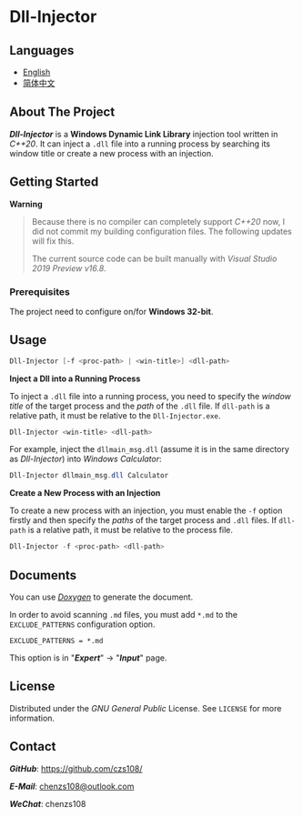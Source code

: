 # Dll-Injector

## Languages

- [English](https://github.com/czs108/Dll-Injector/blob/main/README.md)
- [简体中文](https://github.com/czs108/Dll-Injector/blob/main/README-CN.md)

## About The Project

***Dll-Injector*** is a **Windows Dynamic Link Library** injection tool written in *C++20*. It can inject a `.dll` file into a running process by searching its window title or create a new process with an injection.

## Getting Started

**Warning**

> Because there is no compiler can completely support *C++20* now, I did not commit my building configuration files. The following updates will fix this.
>
> The current source code can be built manually with *Visual Studio 2019 Preview v16.8*.

### Prerequisites

The project need to configure on/for **Windows 32-bit**.

## Usage

```powershell
Dll-Injector [-f <proc-path> | <win-title>] <dll-path>
```

**Inject a Dll into a Running Process**

To inject a `.dll` file into a running process, you need to specify the *window title* of the target process and the *path* of the `.dll` file. If `dll-path` is a relative path, it must be relative to the `Dll-Injector.exe`.

```powershell
Dll-Injector <win-title> <dll-path>
```

For example, inject the `dllmain_msg.dll` (assume it is in the same directory as *Dll-Injector*) into *Windows Calculator*:

```powershell
Dll-Injector dllmain_msg.dll Calculator
```

**Create a New Process with an Injection**

To create a new process with an injection, you must enable the `-f` option firstly and then specify the *paths* of the target process and `.dll` files. If `dll-path` is a relative path, it must be relative to the process file.

```powershell
Dll-Injector -f <proc-path> <dll-path>
```

## Documents

You can use [*Doxygen*](http://www.doxygen.nl/) to generate the document.

In order to avoid scanning `.md` files, you must add `*.md` to the `EXCLUDE_PATTERNS` configuration option.

```
EXCLUDE_PATTERNS = *.md
```

This option is in "***Expert***" -> "***Input***" page.

## License

Distributed under the *GNU General Public* License. See `LICENSE` for more information.

## Contact

***GitHub***: https://github.com/czs108/

***E-Mail***: chenzs108@outlook.com

***WeChat***: chenzs108